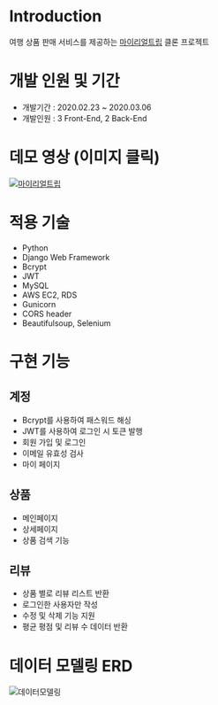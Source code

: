 # Introduction
여행 상품 판매 서비스를 제공하는 [마이리얼트립](https://www.myrealtrip.com/) 클론 프로젝트

# 개발 인원 및 기간
- 개발기간 : 2020.02.23 ~ 2020.03.06
- 개발인원 : 3 Front-End, 2 Back-End

# 데모 영상 (이미지 클릭)
[![마이리얼트립](https://k.kakaocdn.net/dn/t8jNH/btqCyndYMRG/kG3rxJjM6kM8wrwLzu8ZL0/img.png)](https://youtu.be/DQS73OiWkKM)

# 적용 기술
- Python
- Django Web Framework
- Bcrypt
- JWT
- MySQL
- AWS EC2, RDS
- Gunicorn
- CORS header
- Beautifulsoup, Selenium

# 구현 기능
## 계정
- Bcrypt를 사용하여 패스워드 해싱
- JWT를 사용하여 로그인 시 토큰 발행 
- 회원 가입 및 로그인
- 이메일 유효성 검사
- 마이 페이지

## 상품
- 메인페이지
- 상세페이지
- 상품 검색 기능

## 리뷰
- 상품 별로 리뷰 리스트 반환
- 로그인한 사용자만 작성
- 수정 및 삭제 기능 지원
- 평균 평점 및 리뷰 수 데이터 반환

# 데이터 모델링 ERD
![데이터모델링](https://img1.daumcdn.net/thumb/R1280x0/?scode=mtistory2&fname=https%3A%2F%2Fk.kakaocdn.net%2Fdn%2Fl3Dw8%2FbtqCuYzsUvM%2FqnzHvTa8MpM2UcBNmPiITK%2Fimg.png)


